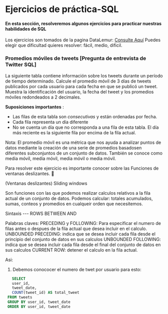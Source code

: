 
# Ejercicios de práctica-SQL

#### En esta sección, resolveremos algunos ejercicios para practicar nuestras habilidades de SQL

Los ejercicios son tomados de la pagina DataLemur: [Consulte Aquí](https://datalemur.com/)
 Puedes elegir que dificultad quieres resolver: fácil, medio, dificil. 

### Promedios móviles de tweets [Pregunta de entrevista de Twitter SQL]
La siguiente tabla contiene información sobre los tweets durante un período de tiempo determinado. Calcule el promedio móvil de 3 días de tweets publicados por cada usuario para cada fecha en que se publicó un tweet. Muestra la identificación del usuario, la fecha del tweet y los promedios móviles redondeados a 2 decimales.

**Suposiciones importantes** :

-   Las filas de esta tabla son _consecutivas_ y están ordenadas por fecha.
-   Cada fila representa un día diferente
-   No se cuenta un día que no corresponda a una fila de esta tabla. El día más reciente es la siguiente fila por encima de la fila actual.

Nota: El promedio móvil es una métrica que nos ayuda a analizar puntos de datos mediante la creación de una serie de promedios basados ​​en diferentes subconjuntos de un conjunto de datos. También se conoce como media móvil, media móvil, media móvil o media móvil.

Para resolver este ejercicio es importante conocer sobre las Funciones de ventanas deslizantes. :mag_right: 

(Ventanas deslizantes) Sliding windows 

Son funciones con las que podemos realizar calculos relativos a la fila actual de un conjunto de datos.
Podemos calcular: totales acumulados, sumas, conteos y promedios en cualqueir orden que necesitemos. 

Sintaxis   --- ROWS BETWEEN <star> AND <finish>

Palabras claves: 
PRECEDING y FOLLOWING: Para especificar el numero de filas antes o despues de la fila actual que desea incluir en el calculo. 
UNBOUNDED PRECEDING: indica que se desea incluir cada fila desde el principio del conjunto de datos en sus calculos 
UNBOUNDED FOLLOWING: indica que se desea incluir cada fila desde el final del conjunto de datos en sus calculos
CURRENT ROW: detener el calculo en la fila actual.

Asi: 
1. Debemos conococer el numero de twet por usuario para esto: 
 ``` sql
    SELECT 
    user_id, 
    tweet_date, 
    COUNT(tweet_id) AS total_tweet
  FROM tweets
  GROUP BY user_id, tweet_date
  ORDER BY user_id, tweet_date
```

